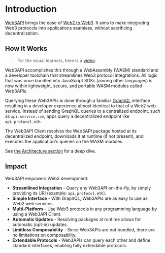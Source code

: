 # Introduction

[Web3API](https://web3api.dev) brings the ease of [Web2 to Web3](https://ethereum.org/nl/developers/docs/web2-vs-web3/). It aims to make integrating Web3 protocols into applications seamless, without sacrificing decentralization.

## How It Works

> For the visual learners, here is a [video](http://video.web3api.eth.link/).  

Web3API accomplishes this through a WebAssembly (WASM) standard and a developer toolchain that streamlines Web3 protocol integrations. 
All logic that was once bundled into JavaScript SDKs (among other languages) is now within lightweight, secure, and portable WASM modules called Web3APIs.

Querying these Web3APIs is done through a familiar [GraphQL](https://graphql.org/) interface resulting in a developer experience almost identical to that of a Web2 web service. 
Instead of sending GraphQL queries to a centralized endpoint, such as `api.service.com`, apps query a decentralized endpoint like `api.protocol.eth`.

The Web3API Client resolves the Web3API package hosted at its decentralized endpoint, downloads it at runtime (if not present), and executes the application's queries on the WASM modules.

See [the Architecture section](./2_Architecture.md) for a deep dive.

## Impact  

Web3API empowers Web3 development:
* **Streamlined Integration** - Query any Web3API on-the-fly, by simply providing its URI (example: `api.protocol.eth`).
* **Simple Interface** - With GraphQL, Web3APIs are as easy to use as Web2 web services.
* **Multi-Platform** - Use Web3 protocols in any programming language by using a Web3API Client.
* **Automatic Updates** - Resolving packages at runtime allows for automatic (opt-in) updates.
* **Limitless Composability** - Since Web3APIs are not bundled, there are no limitations on composability.
* **Extendable Protocols** - Web3APIs can query each other and define standard interfaces, enabling fully extendable protocols.
